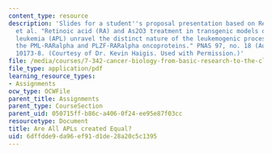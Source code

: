 ```yaml
---
content_type: resource
description: 'Slides for a student''s proposal presentation based on Rego, E. M.,
  et al. "Retinoic acid (RA) and As2O3 treatment in transgenic models of acute promyelocytic
  leukemia (APL) unravel the distinct nature of the leukemogenic process induced by
  the PML-RARalpha and PLZF-RARalpha oncoproteins." PNAS 97, no. 18 (August 29, 2000):
  10173-8. (Courtesy of Dr. Kevin Haigis. Used with Permission.)'
file: /media/courses/7-342-cancer-biology-from-basic-research-to-the-clinic-fall-2004/6dffdde9da96ef91d1de28a20c5c1395_kevin_presentati.pdf
file_type: application/pdf
learning_resource_types:
- Assignments
ocw_type: OCWFile
parent_title: Assignments
parent_type: CourseSection
parent_uid: 050715ff-b86c-a406-0f24-ee95e87f03cc
resourcetype: Document
title: Are All APLs created Equal?
uid: 6dffdde9-da96-ef91-d1de-28a20c5c1395
---
```

